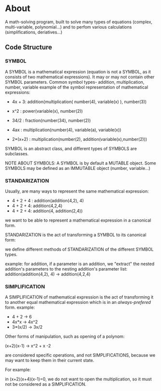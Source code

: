 # About


A math-solving program, built to solve many types of equations (complex, multi-variable, polynomial...) and to perfom various calculations (simplifications, deriatives...)

## Code Structure

### SYMBOL

A SYMBOL is a mathematical expression (equation is not a SYMBOL, as it consists of two mathematical expressions).
It may or may not contain other SYMBOL parameters.
Common symbol types- addition, multiplication, number, variable
example of the symbol representation of mathematical expressions: 
- 4x + 3: addition(multiplication( number(4), variable(x) ), number(3))
- x^2 : power(variable(x), number(2))
- 34/2 : fraction(number(34), number(2))

- 4ax : multiplication(number(4), variable(a), variable(x))

- 2*(x+2) : multiplication(number(2), addition(variable(x),number(2))) 

SYMBOL is an abstract class, and different types of SYMBOLS are subclasses.

NOTE ABOUT SYMBOLS: A SYMBOL is by default a MUTABLE object. Some SYMBOLS may be defined as an IMMUTABLE object (number, variable...)

### STANDARIZATION

Usually, are many ways to represent the same mathematical expression:
- 4 + 2 + 4 : addition(addition(4,2), 4)
- 4 + 2 + 4: addition(4,2,4)
- 4 + 2 + 4: addition(4, addition(2,4))

we want to be able to represent a mathematical expression in a canonical form.
  
  
STANDARIZATION is the act of transforming a SYMBOL to its canonical form:

we define different methods of STANDARIZATION of the different SYMBOL types.

example: for addition, if a parameter is an addition, we "extract" the nested addition's parameters to the nesting addition's
parameter list:
addition(addition(4,2), 4) -> addition(4,2,4)

### SIMPLIFICATION

A SIMPLIFICATION of mathematical expression is the act of transforming it to another equal mathematical expression which is in an       *always-prefered* form.
example:
  
- 4 + 2 -> 6
- 4x*x -> 4x^2
- 3*(x/2) -> 3x/2

Other forms of manipulation, such as opening of a polynom:
  
(x+2)(x-1) -> x^2 + x -2
  
are considered specific operations, and not SIMPLIFICATIONS, because we may want to keep them in their current state.
  
For example:
  
in (x+2)(x+4)(x-1)=0, we do not want to open the multiplication, so it must not be considered as a SIMPLIFICATION.
